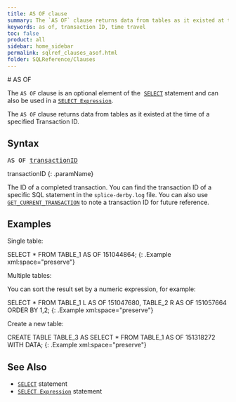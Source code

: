```yaml
---
title: AS OF clause
summary: The `AS OF` clause returns data from tables as it existed at the time of a specified Transaction ID.
keywords: as of, transaction ID, time travel
toc: false
product: all
sidebar: home_sidebar
permalink: sqlref_clauses_asof.html
folder: SQLReference/Clauses
---
```

<section>
<div class="TopicContent" data-swiftype-index="true" markdown="1">
# AS OF

The `AS OF` clause is an optional element of the &nbsp;[`SELECT`](sqlref_statements_select.html) statement and can also be used in a [`SELECT Expression`](sqlref_expressions_select.html).

The `AS OF` clause returns data from tables as it existed at the time of a specified Transaction ID.

## Syntax

<div class="fcnWrapperWide"><pre class="FcnSyntax">
AS OF <a href="sqlref_identifiers_types.html#ColumnName">transactionID</a>
</div>

<div class="paramList" markdown="1">

transactionID
{: .paramName}

</div>

The ID of a completed transaction. You can find the transaction ID of a specific SQL statement in the `splice-derby.log` file. You can also use <a href="sqlref_sysprocs_getcurrenttransaction.html"><code>GET_CURRENT_TRANSACTION</code></a> to note a transaction ID for future reference.

## Examples

Single table:

<div class="preWrapper" markdown="1">
    SELECT * FROM TABLE_1 AS OF 151044864;
{: .Example xml:space="preserve"}

</div>


Multiple tables:

You can sort the result set by a numeric expression, for example:

<div class="preWrapper" markdown="1">

  SELECT * FROM TABLE_1 L AS OF 151047680,
  TABLE_2 R AS OF 151057664
  ORDER BY 1,2;
{: .Example xml:space="preserve"}

</div>


Create a new table:

<div class="preWrapper" markdown="1">
  CREATE TABLE TABLE_3 AS
  SELECT * FROM TABLE_1 AS OF 151318272
  WITH DATA;
{: .Example xml:space="preserve"}

</div>

## See Also

* [`SELECT`](sqlref_statements_select.html) statement
* [`SELECT Expression`](sqlref_expressions_select.html) statement

</div>
</section>

